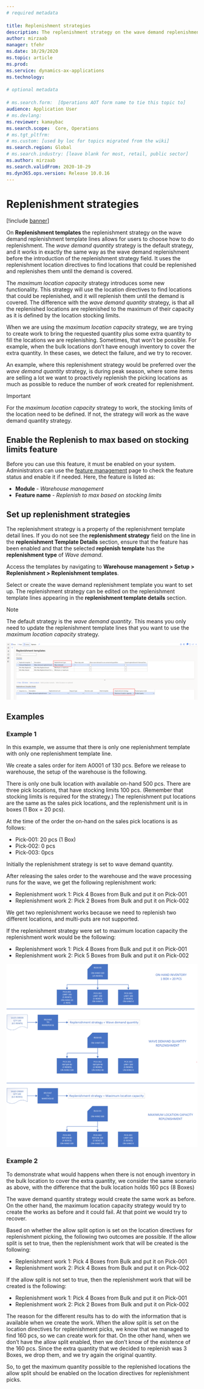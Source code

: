 ```yaml
---
# required metadata

title: Replenishment strategies
description: The replenishment strategy on the wave demand replenishment template lines allows for users to choose how to do replenishment. 
author: mirzaab
manager: tfehr
ms.date: 10/29/2020
ms.topic: article
ms.prod: 
ms.service: dynamics-ax-applications
ms.technology: 

# optional metadata

# ms.search.form:  [Operations AOT form name to tie this topic to]
audience: Application User
# ms.devlang: 
ms.reviewer: kamaybac
ms.search.scope:  Core, Operations
# ms.tgt_pltfrm: 
# ms.custom: [used by loc for topics migrated from the wiki]
ms.search.region: Global
# ms.search.industry: [leave blank for most, retail, public sector]
ms.author: mirzaab
ms.search.validFrom: 2020-10-29
ms.dyn365.ops.version: Release 10.0.16
---
```


# Replenishment strategies

[!include [banner](../includes/banner.md)]

On **Replenishment templates** the replenishment strategy on the wave demand replenishment template lines allows for users to choose how to do replenishment. The *wave demand quantity* strategy is the default strategy, and it works in exactly the same way as the wave demand replenishment before the introduction of the replenishment strategy field. It uses the replenishment location directives to find locations that could be replenished and replenishes them until the demand is covered.

The *maximum location capacity* strategy introduces some new functionality. This strategy will use the location directives to find locations that could be replenished, and it will replenish them until the demand is covered. The difference with the *wave demand quantity* strategy, is that all the replenished locations are replenished to the maximum of their capacity as it is defined by the location stocking limits.

When we are using the *maximum location capacity* strategy, we are trying to create work to bring the requested quantity plus some extra quantity to fill the locations we are replenishing. Sometimes, that won’t be possible. For example, when the bulk locations don’t have enough inventory to cover the extra quantity. In these cases, we detect the failure, and we try to recover.

An example, where this replenishment strategy would be preferred over the *wave demand quantity* strategy, is during peak season, where some items are selling a lot we want to proactively replenish the picking locations as much as possible to reduce the number of work created for replenishment.

> [!IMPORTANT]
> For the *maximum location capacity* strategy to work, the stocking limits of the location need to be defined. If not, the strategy will work as the wave demand quantity strategy.

## Enable the Replenish to max based on stocking limits feature

Before you can use this feature, it must be enabled on your system. Administrators can use the [feature management](../../fin-ops-core/fin-ops/get-started/feature-management/feature-management-overview.md) page to check the feature status and enable it if needed. Here, the feature is listed as:

- **Module** - *Warehouse management*
- **Feature name** - *Replenish to max based on stocking limits*

## Set up replenishment strategies

The replenishment strategy is a property of the replenishment template detail lines. If you do not see the **replenishment strategy** field on the line in the **replenishment Template Details** section, ensure that the feature has been enabled and that the selected **replenish template** has the **replenishment type** of *Wave demand*.

Access the templates by navigating to **Warehouse management \> Setup \> Replenishment \> Replenishment templates**.

Select or create the wave demand replenishment template you want to set up. The replenishment strategy can be edited on the replenishment template lines appearing in the **replenishment template details** section.

> [!NOTE]
> The default strategy is the *wave demand quantity*. This means you only need to update the replenishment template lines that you want to use the *maximum location capacity* strategy.

![Replenishment template](media/ReplenTempWaveDmdMaxLocCap.png "Replenishment template")

## Examples

### Example 1

In this example, we assume that there is only one replenishment template with only one replenishment template line.

We create a sales order for item A0001 of 130 pcs. Before we release to warehouse, the setup of the warehouse is the following.

There is only one bulk location with available on-hand 500 pcs. There are three pick locations, that have stocking limits 100 pcs. (Remember that stocking limits is required for the strategy.) The replenishment put locations are the same as the sales pick locations, and the replenishment unit is in boxes (1 Box = 20 pcs).

At the time of the order the on-hand on the sales pick locations is as follows:

- Pick-001: 20 pcs (1 Box)
- Pick-002: 0 pcs
- Pick-003: 0pcs

Initially the replenishment strategy is set to wave demand quantity.

After releasing the sales order to the warehouse and the wave processing runs for the wave, we get the following replenishment work:

- Replenishment work 1: Pick 4 Boxes from Bulk and put it on Pick-001
- Replenishment work 2: Pick 2 Boxes from Bulk and put it on Pick-002

We get two replenishment works because we need to replenish two different locations, and multi-puts are not supported.

If the replenishment strategy were set to maximum location capacity the replenishment work would be the following:

- Replenishment work 1: Pick 4 Boxes from Bulk and put it on Pick-001
- Replenishment work 2: Pick 5 Boxes from Bulk and put it on Pick-002

![Example 1](media/ReplenTemp_example_1.png "Example 1")

### Example 2

To demonstrate what would happens when there is not enough inventory in the bulk location to cover the extra quantity, we consider the same scenario as above, with the difference that the bulk location holds 160 pcs (8 Boxes)

The wave demand quantity strategy would create the same work as before. On the other hand, the maximum location capacity strategy would try to create the works as before and it could fail. At that point we would try to recover.

Based on whether the allow split option is set on the location directives for replenishment picking, the following two outcomes are possible. If the allow split is set to true, then the replenishment work that will be created is the following:

- Replenishment work 1: Pick 4 Boxes from Bulk and put it on Pick-001
- Replenishment work 2: Pick 4 Boxes from Bulk and put it on Pick-002

If the allow split is not set to true, then the replenishment work that will be created is the following:

- Replenishment work 1: Pick 4 Boxes from Bulk and put it on Pick-001
- Replenishment work 2: Pick 2 Boxes from Bulk and put it on Pick-002

The reason for the different results has to do with the information that is available when we create the work. When the allow split is set on the location directives for replenishment picks, we know that we managed to find 160 pcs, so we can create work for that. On the other hand, when we don’t have the allow split enabled, then we don’t know of the existence of the 160 pcs. Since the extra quantity that we decided to replenish was 3 Boxes, we drop them, and we try again the original quantity.

So, to get the maximum quantity possible to the replenished locations the allow split should be enabled on the location directives for replenishment picks.

